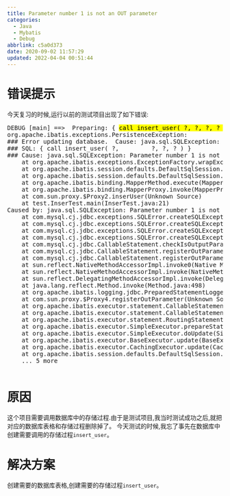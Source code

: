 ```yaml
---
title: Parameter number 1 is not an OUT parameter
categories: 
  - Java
  - Mybatis
  - Debug
abbrlink: c5a0d373
date: 2020-09-02 11:57:29
updated: 2022-04-04 00:51:44
---
```

# 错误提示
今天复习的时候,运行以前的测试项目出现了如下错误:
<pre>
DEBUG [main] ==&gt;  Preparing: { <mark>call insert_user( ?, ?, ?, ? )</mark> } 
org.apache.ibatis.exceptions.PersistenceException: 
&#35;&#35;&#35; Error updating database.  Cause: java.sql.SQLException: <mark>Parameter number 1 is not an OUT parameter</mark>
&#35;&#35;&#35; SQL: { call insert_user( ?,         ?, ?, ? ) }
&#35;&#35;&#35; Cause: java.sql.SQLException: Parameter number 1 is not an OUT parameter
	at org.apache.ibatis.exceptions.ExceptionFactory.wrapException(ExceptionFactory.java:30)
	at org.apache.ibatis.session.defaults.DefaultSqlSession.update(DefaultSqlSession.java:200)
	at org.apache.ibatis.session.defaults.DefaultSqlSession.insert(DefaultSqlSession.java:185)
	at org.apache.ibatis.binding.MapperMethod.execute(MapperMethod.java:57)
	at org.apache.ibatis.binding.MapperProxy.invoke(MapperProxy.java:59)
	at com.sun.proxy.$Proxy2.inserUser(Unknown Source)
	at test.InserTest.main(InserTest.java:21)
Caused by: java.sql.SQLException: Parameter number 1 is not an OUT parameter
	at com.mysql.cj.jdbc.exceptions.SQLError.createSQLException(SQLError.java:129)
	at com.mysql.cj.jdbc.exceptions.SQLError.createSQLException(SQLError.java:97)
	at com.mysql.cj.jdbc.exceptions.SQLError.createSQLException(SQLError.java:89)
	at com.mysql.cj.jdbc.exceptions.SQLError.createSQLException(SQLError.java:63)
	at com.mysql.cj.jdbc.CallableStatement.checkIsOutputParam(CallableStatement.java:643)
	at com.mysql.cj.jdbc.CallableStatement.registerOutParameter(CallableStatement.java:1714)
	at com.mysql.cj.jdbc.CallableStatement.registerOutParameter(CallableStatement.java:1722)
	at sun.reflect.NativeMethodAccessorImpl.invoke0(Native Method)
	at sun.reflect.NativeMethodAccessorImpl.invoke(NativeMethodAccessorImpl.java:62)
	at sun.reflect.DelegatingMethodAccessorImpl.invoke(DelegatingMethodAccessorImpl.java:43)
	at java.lang.reflect.Method.invoke(Method.java:498)
	at org.apache.ibatis.logging.jdbc.PreparedStatementLogger.invoke(PreparedStatementLogger.java:78)
	at com.sun.proxy.$Proxy4.registerOutParameter(Unknown Source)
	at org.apache.ibatis.executor.statement.CallableStatementHandler.registerOutputParameters(CallableStatementHandler.java:110)
	at org.apache.ibatis.executor.statement.CallableStatementHandler.parameterize(CallableStatementHandler.java:94)
	at org.apache.ibatis.executor.statement.RoutingStatementHandler.parameterize(RoutingStatementHandler.java:64)
	at org.apache.ibatis.executor.SimpleExecutor.prepareStatement(SimpleExecutor.java:86)
	at org.apache.ibatis.executor.SimpleExecutor.doUpdate(SimpleExecutor.java:49)
	at org.apache.ibatis.executor.BaseExecutor.update(BaseExecutor.java:117)
	at org.apache.ibatis.executor.CachingExecutor.update(CachingExecutor.java:76)
	at org.apache.ibatis.session.defaults.DefaultSqlSession.update(DefaultSqlSession.java:198)
	... 5 more

</pre>

# 原因
这个项目需要调用数据库中的存储过程.由于是测试项目,我当时测试成功之后,就把对应的数据库表格和存储过程删除掉了。
今天测试的时候,我忘了事先在数据库中创建需要调用的存储过程`insert_user`。
# 解决方案
创建需要的数据库表格,创建需要的存储过程`insert_user`。
